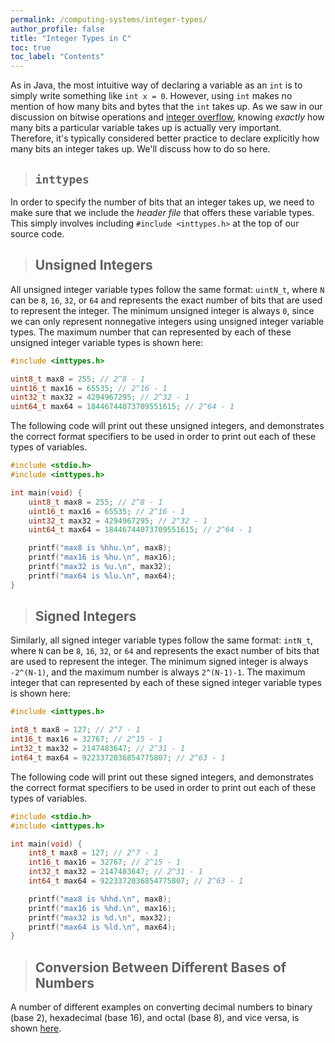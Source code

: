 ```yaml
---
permalink: /computing-systems/integer-types/
author_profile: false
title: "Integer Types in C"
toc: true
toc_label: "Contents"
---
```


As in Java, the most intuitive way of declaring a variable as an ```int``` is to simply write something like ```int x = 0```. However, using ```int``` makes no mention of how many bits and bytes that the ```int``` takes up. As we saw in our discussion on bitwise operations and [integer overflow](/computing-systems/bitwise-operations/index.html#integer-overflow), knowing _exactly_ how many bits a particular variable takes up is actually very important. Therefore, it's typically considered better practice to declare explicitly how many bits an integer takes up. We'll discuss how to do so here.

> ## ```inttypes```

In order to specify the number of bits that an integer takes up, we need to make sure that we include the _header file_ that offers these variable types. This simply involves including ```#include <inttypes.h>``` at the top of our source code.

> ## Unsigned Integers

All unsigned integer variable types follow the same format: ```uintN_t```, where ```N``` can be ```8```, ```16```, ```32```, or ```64``` and represents the exact number of bits that are used to represent the integer. The minimum unsigned integer is always ```0```, since we can only represent nonnegative integers using unsigned integer variable types. The maximum number that can represented by each of these unsigned integer variable types is shown here:

```c
#include <inttypes.h>

uint8_t max8 = 255; // 2^8 - 1
uint16_t max16 = 65535; // 2^16 - 1
uint32_t max32 = 4294967295; // 2^32 - 1
uint64_t max64 = 18446744073709551615; // 2^64 - 1
```

The following code will print out these unsigned integers, and demonstrates the correct format specifiers to be used in order to print out each of these types of variables.

```c
#include <stdio.h>
#include <inttypes.h>

int main(void) {
    uint8_t max8 = 255; // 2^8 - 1
    uint16_t max16 = 65535; // 2^16 - 1
    uint32_t max32 = 4294967295; // 2^32 - 1
    uint64_t max64 = 18446744073709551615; // 2^64 - 1

    printf("max8 is %hhu.\n", max8);
    printf("max16 is %hu.\n", max16);
    printf("max32 is %u.\n", max32);
    printf("max64 is %lu.\n", max64);
}
```

> ## Signed Integers

Similarly, all signed integer variable types follow the same format: ```intN_t```, where ```N``` can be ```8```, ```16```, ```32```, or ```64``` and represents the exact number of bits that are used to represent the integer. The minimum signed integer is always ```-2^(N-1)```, and the maximum number is always ```2^(N-1)-1```. The maximum integer that can represented by each of these signed integer variable types is shown here:

```c
#include <inttypes.h>

int8_t max8 = 127; // 2^7 - 1
int16_t max16 = 32767; // 2^15 - 1
int32_t max32 = 2147483647; // 2^31 - 1
int64_t max64 = 9223372036854775807; // 2^63 - 1
```

The following code will print out these signed integers, and demonstrates the correct format specifiers to be used in order to print out each of these types of variables.

```c
#include <stdio.h>
#include <inttypes.h>

int main(void) {
    int8_t max8 = 127; // 2^7 - 1
    int16_t max16 = 32767; // 2^15 - 1
    int32_t max32 = 2147483647; // 2^31 - 1
    int64_t max64 = 9223372036854775807; // 2^63 - 1

    printf("max8 is %hhd.\n", max8);
    printf("max16 is %hd.\n", max16);
    printf("max32 is %d.\n", max32);
    printf("max64 is %ld.\n", max64);
}
```

> ## Conversion Between Different Bases of Numbers

A number of different examples on converting decimal numbers to binary (base 2), hexadecimal (base 16), and octal (base 8), and vice versa, is shown [here](https://pdfhost.io/v/4RfOsiPiY_BaseRepresentations.pdf).